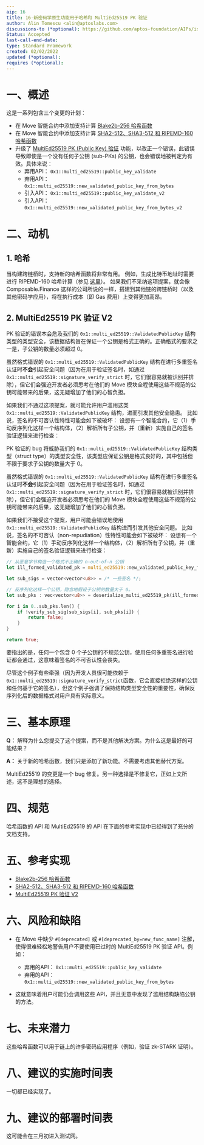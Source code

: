 ```yaml
---
aip: 16
title: 16-新密码学原生功能用于哈希和 MultiEd25519 PK 验证
author: Alin Tomescu <alin@aptoslabs.com>
discussions-to (*optional): https://github.com/aptos-foundation/AIPs/issues/57
Status: Accepted
last-call-end-date: 
type: Standard Framework
created: 02/02/2022
updated (*optional): 
requires (*optional):
---
```

# 一、概述

这是一系列包含三个变更的计划：

 - 在 Move 智能合约中添加支持计算 [Blake2b-256 哈希函数](https://github.com/aptos-labs/aptos-core/pull/5436)
 - 在 Move 智能合约中添加支持计算 [SHA2-512、SHA3-512 和 RIPEMD-160 哈希函数](https://github.com/aptos-labs/aptos-core/pull/4181)
 - 升级了 [MultiEd25519 PK (Public Key) 验证](https://github.com/aptos-labs/aptos-core/pull/5822) 功能，以改正一个错误，此错误导致即使是一个没有任何子公钥 (sub-PKs) 的公钥，也会错误地被判定为有效。具体来说：
   - 弃用API： `0x1::multi_ed25519::public_key_validate` 
   - 弃用API： `0x1::multi_ed25519::new_validated_public_key_from_bytes` 
   - 引入API： `0x1::multi_ed25519::public_key_validate_v2` 
   - 引入API： `0x1::multi_ed25519::new_validated_public_key_from_bytes_v2`



# 二、动机

## 1. 哈希

当构建跨链桥时，支持新的哈希函数将非常有用。 例如，生成比特币地址时需要进行 RIPEMD-160 哈希计算（参见 [这里](https://en.bitcoin.it/wiki/Protocol_documentation#Addresses)）。 如果我们不采纳这项提案，就会像 Composable.Finance 这样的公司所说的一样，搭建到其他链的跨链桥时（以及其他密码学应用），将在执行成本（即 Gas 费用）上变得更加高昂。

## 2. MultiEd25519 PK 验证 V2

PK 验证的错误本会危及我们的 `0x1::multi_ed25519::ValidatedPublicKey` 结构类型的类型安全，该数据结构旨在保证一个公钥是格式正确的。正确格式的要求之一是，子公钥的数量必须超过 0。 

虽然格式错误的 `0x1::multi_ed25519::ValidatedPublicKey` 结构在进行多重签名认证时**不会**引起安全问题（因为在用于验证签名时，如通过 `0x1::multi_ed25519::signature_verify_strict` 时，它们很容易就被识别并排除），但它们会强迫开发者必须思考在他们的 Move 模块全程使用这些不规范的公钥可能带来的后果，这无疑增加了他们的心智负担。

 如果我们不通过这项提案，就可能允许用户滥用这类 `0x1::multi_ed25519::ValidatedPublicKey` 结构，进而引发其他安全隐患。 比如说，签名的不可否认性特性可能会如下被破坏： 设想有一个智能合约，它（1）手动反序列化这样一个结构体，（2）解析所有子公钥，并（重新）实施自己的签名验证逻辑来进行检查：



PK 验证的 bug 将威胁我们的 `0x1::multi_ed25519::ValidatedPublicKey` 结构类型（struct type）的类型安全性，该类型应保证公钥是格式良好的，其中包括但不限于要求子公钥的数量大于 0。

虽然格式错误的 `0x1::multi_ed25519::ValidatedPublicKey` 结构在进行多重签名认证时**不会**引起安全问题（因为在用于验证签名时，如通过 `0x1::multi_ed25519::signature_verify_strict` 时，它们很容易就被识别并排除），但它们会强迫开发者必须思考在他们的 Move 模块全程使用这些不规范的公钥可能带来的后果，这无疑增加了他们的心智负担。

如果我们不接受这个提案，用户可能会错误地使用 `0x1::multi_ed25519::ValidatedPublicKey` 结构进而引发其他安全问题。
比如说，签名的不可否认（non-repudiation）性特性可能会如下被破坏： 设想有一个智能合约，它（1）手动反序列化这样一个结构体，（2）解析所有子公钥，并（重新）实施自己的签名验证逻辑来进行检查：

```rust
// 从恶意字节构造一个格式不正确的 n-out-of-n 公钥
let ill_formed_validated_pk = multi_ed25519::new_validated_public_key_from_bytes(evil_bytes);

let sub_sigs = vector<vector<u8>> = /* 一些签名 */;

// 反序列化这样一个公钥，隐含地假设子公钥的数量大于 0。
let sub_pks : vec<vector<u8>> = deserialize_multi_ed25519_pk(ill_formed_validated_pk);

for i in 0..sub_pks.len() {
	if !verify_sub_sig(sub_sigs[i], sub_pks[i]) {
		return false;
	}
}

return true;
```

要指出的是，任何一个包含 0 个子公钥的不规范公钥，使用任何多重签名进行验证都会通过，这意味着签名的不可否认性会丧失。

尽管这个例子有些牵强（因为开发人员很可能依赖于 `0x1::multi_ed25519::signature_verify_strict`函数，它会直接拒绝这样的公钥和任何基于它的签名），但这个例子强调了保持结构类型安全性的重要性，确保反序列化后的数据格式对用户具有实际意义。



# 三、基本原理

**Q：** 解释为什么您提交了这个提案，而不是其他解决方案。为什么这是最好的可能结果？

**A：** 关于新的哈希函数，我们只是添加了新功能。不需要考虑其他替代方案。

MultiEd25519 的变更是一个 bug 修复。另一种选择是不修复它，正如上文所述，这不是理想的选择。



# 四、规范

哈希函数的 API 和 MultiEd25519 的 API 在下面的参考实现中已经得到了充分的文档支持。



# 五、参考实现

- [Blake2b-256 哈希函数](https://github.com/aptos-labs/aptos-core/pull/5436)
- [SHA2-512、SHA3-512 和 RIPEMD-160 哈希函数](https://github.com/aptos-labs/aptos-core/pull/4181)
- [MultiEd25519 PK 验证 V2](https://github.com/aptos-labs/aptos-core/pull/5822)



# 六、风险和缺陷

- 在 Move 中缺少 `#[deprecated]` 或 `#[deprecated_by=new_func_name]` 注解，使得很难轻松地警告用户不要使用已过时的 MultiEd25519 PK 验证 API。例如：
  - 弃用的API： `0x1::multi_ed25519::public_key_validate` 
  - 弃用的API： `0x1::multi_ed25519::new_validated_public_key_from_bytes` 

- 这就意味着用户可能仍会调用这些 API，并且无意中发现了滥用结构缺陷公钥的方法。



# 七、未来潜力

这些哈希函数可以用于链上的许多密码应用程序（例如，验证 zk-STARK 证明）。



# 八、建议的实施时间表

一切都已经实现了。



# 九、建议的部署时间表

这可能会在三月初进入测试网。